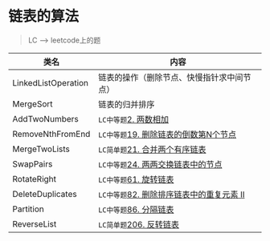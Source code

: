 # 链表的算法  
> LC --> leetcode上的题

类名|内容
---|---
LinkedListOperation |  链表的操作（删除节点、快慢指针求中间节点）
MergeSort           |  链表的归并排序
AddTwoNumbers       | `LC中等题`[2. 两数相加](https://leetcode-cn.com/problems/add-two-numbers/)
RemoveNthFromEnd    | `LC中等题`[19. 删除链表的倒数第N个节点](https://leetcode-cn.com/problems/remove-nth-node-from-end-of-list/)
MergeTwoLists       | `LC简单题`[21. 合并两个有序链表](https://leetcode-cn.com/problems/merge-two-sorted-lists/)
SwapPairs           | `LC中等题`[24. 两两交换链表中的节点](https://leetcode-cn.com/problems/swap-nodes-in-pairs/)
RotateRight         | `LC中等题`[61. 旋转链表](https://leetcode-cn.com/problems/rotate-list/)
DeleteDuplicates    | `LC中等题`[82. 删除排序链表中的重复元素 II](https://leetcode-cn.com/problems/remove-duplicates-from-sorted-list-ii/)
Partition           | `LC中等题`[86. 分隔链表](https://leetcode-cn.com/problems/partition-list/)
ReverseList         | `LC简单题`[206. 反转链表](https://leetcode-cn.com/problems/reverse-linked-list/)

